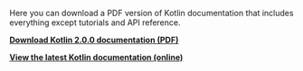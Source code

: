 [//]: # (title: Kotlin documentation as PDF)

Here you can download a PDF version of Kotlin documentation that includes everything except tutorials and API reference.

**[Download Kotlin 2.0.0 documentation (PDF)](https://kotlinlang.org/docs/kotlin-reference.pdf)**

**[View the latest Kotlin documentation (online)](home.topic)**